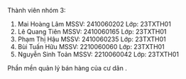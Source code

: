 Thành viên nhóm 3: 
1.	Mai Hoàng Lâm	MSSV: 2410060202	Lớp: 23TXTH01
2.	Lê Quang Tiên	MSSV: 2410060165	Lớp: 23TXTH01
3.	Phạm Thị Hậu	MSSV: 2410060235	Lớp: 23TXTH01
4.	Bùi Tuấn Hữu	MSSV: 2210060060	Lớp: 23TXTH01
5.	Nguyễn Sinh Toản	MSSV: 2210060042	Lớp: 23TXTH01

Phần mền quản lý bán hàng của cư dân . 
